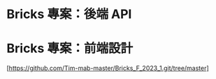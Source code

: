 # Bricks 專案：後端 API

# Bricks 專案：前端設計 

[https://github.com/Tim-mab-master/Bricks_F_2023_1.git/tree/master]
